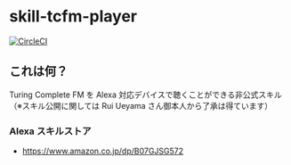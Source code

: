 # skill-tcfm-player

[![CircleCI](https://circleci.com/gh/snaka/skill-tcfm-player.svg?style=svg)](https://circleci.com/gh/snaka/skill-tcfm-player)

## これは何？

Turing Complete FM を Alexa 対応デバイスで聴くことができる非公式スキル（※スキル公開に関しては Rui Ueyama さん御本人から了承は得ています）

### Alexa スキルストア

* https://www.amazon.co.jp/dp/B07GJSG572

